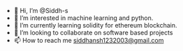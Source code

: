 - 👋 Hi, I’m @Siddh-s
- 👀 I’m interested in machine learning and python.
- 🌱 I’m currently learning solidity for ethereum blockchain.
- 💞️ I’m looking to collaborate on software based projects
- 📫 How to reach me siddhansh1232003@gmail.com

<!---
Siddh-s/Siddh-s is a ✨ special ✨ repository because its `README.md` (this file) appears on your GitHub profile.
You can click the Preview link to take a look at your changes.
--->
